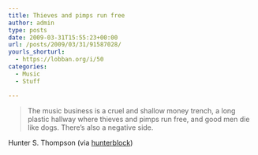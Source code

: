 ```yaml
---
title: Thieves and pimps run free
author: admin
type: posts
date: 2009-03-31T15:55:23+00:00
url: /posts/2009/03/31/91587028/
yourls_shorturl:
  - https://lobban.org/i/50
categories:
  - Music
  - Stuff

---
```

> The music business is a cruel and shallow money trench, a long plastic hallway where thieves and pimps run free, and good men die like dogs. There’s also a negative side.

Hunter S. Thompson (via [hunterblock][1])

 [1]: http://hunterblock.com/